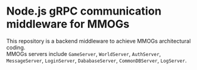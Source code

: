 # Node.js gRPC communication middleware for MMOGs
This repository is a backend middleware to achieve MMOGs architectural coding.  
MMOGs servers include `GameServer`, `WorldServer`, `AuthServer`, `MessageServer`, `LoginServer`, `DababaseServer`, `CommonDBServer`, `LogServer`.

